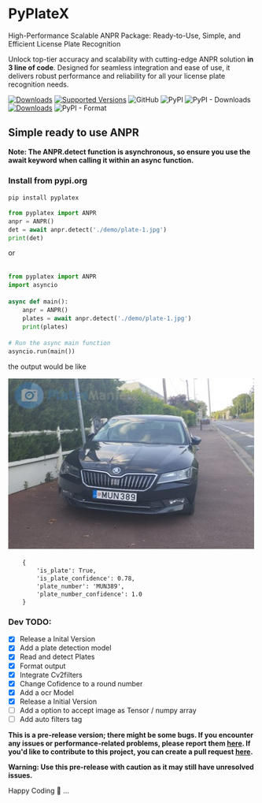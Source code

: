 # PyPlateX
High-Performance Scalable ANPR Package: Ready-to-Use, Simple, and Efficient License Plate Recognition

Unlock top-tier accuracy and scalability with cutting-edge ANPR solution **in 3 line of code**. Designed for seamless integration and ease of use, it delivers robust performance and reliability for all your license plate recognition needs.


[![Downloads](https://static.pepy.tech/personalized-badge/pyplatex?period=total&units=abbreviation&left_color=grey&right_color=yellow&left_text=Total-Downloads)](https://pepy.tech/project/pyplatex)
[![Supported Versions](https://img.shields.io/pypi/pyversions/pyplatex.svg)](https://pypi.org/project/pyplatex)
![GitHub](https://img.shields.io/github/license/nuhmanpk/pyplatex)
![PyPI](https://img.shields.io/pypi/v/pyplatex)
![PyPI - Downloads](https://img.shields.io/pypi/dm/pyplatex)
[![Downloads](https://static.pepy.tech/personalized-badge/pyplatex?period=week&units=international_system&left_color=grey&right_color=brightgreen&left_text=Downloads/Week)](https://pepy.tech/project/pyplatex)
![PyPI - Format](https://img.shields.io/pypi/format/pyplatex)

## Simple ready to use ANPR 

**Note: The ANPR.detect function is asynchronous, so ensure you use the await keyword when calling it within an async function.**

### Install from pypi.org

```sh
pip install pyplatex
```

```py
from pyplatex import ANPR
anpr = ANPR()
det = await anpr.detect('./demo/plate-1.jpg')
print(det)
```
or

```py

from pyplatex import ANPR
import asyncio

async def main():
    anpr = ANPR()
    plates = await anpr.detect('./demo/plate-1.jpg')
    print(plates)

# Run the async main function
asyncio.run(main())

```
the output would be like

<img src='./demo/plate-1.jpg' width=500px height=350px />

```
    {
        'is_plate': True, 
        'is_plate_confidence': 0.78, 
        'plate_number': 'MUN389', 
        'plate_number_confidence': 1.0
    }
```


### Dev TODO:
- [x] Release a Inital Version
- [x] Add a plate detection model
- [x] Read and detect Plates
- [x] Format output
- [x] Integrate Cv2filters
- [x] Change Cofidence to a round number
- [x] Add a ocr Model
- [x] Release a Initial Version
- [ ] Add a option to accept image as Tensor / numpy array
- [ ] Add auto filters tag
<!-- [ ] -->

**This is a pre-release version; there might be some bugs. If you encounter any issues or performance-related problems, please report them [here](https://github.com/nuhmanpk/pyplatex/issues). If you'd like to contribute to this project, you can create a pull request [here](https://github.com/nuhmanpk/pyplatex/pulls).**

**Warning: Use this pre-release with caution as it may still have unresolved issues.**

Happy Coding 🚀 ...
